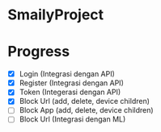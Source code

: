 # SmailyProject

# Progress
- [x] Login (Integrasi dengan API)
- [x] Register (Integrasi dengan API)
- [x] Token (Integerasi dengan API)
- [x] Block Url (add, delete, device children)
- [ ] Block App (add, delete, device children)
- [ ] Block Url (Integrasi dengan ML)
